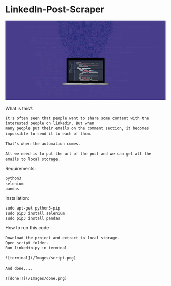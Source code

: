 # LinkedIn-Post-Scraper

![Web scraper](/Images/web-scraping.jpg)

What is this?:

    It's often seen that people want to share some content with the interested people on linkedin. But when
    many people put their emails on the comment section, it becomes impossible to send it to each of them.
    
    That's when the automation comes. 
    
    All we need is to put the url of the post and we can get all the emails to local storage.

Requirements:

    python3
    selenium
    pandas

Installation:

    sudo apt-get python3-pip
    sudo pip3 install selenium
    sudo pip3 install pandas

How to run this code
    
    Download the project and extract to local storage.
    Open script folder.
    Run linkedin.py in terminal.
    
    ![terminal](/Images/script.png)
    
    And done....
    
    ![done!!](/Images/done.png)
    
   
